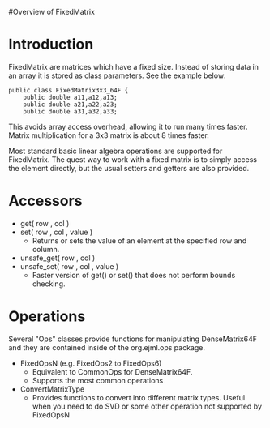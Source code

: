 #Overview of FixedMatrix

# Introduction #

FixedMatrix are matrices which have a fixed size.  Instead of storing data in an array it is stored as class parameters.  See the example below:
```
public class FixedMatrix3x3_64F {
    public double a11,a12,a13;
    public double a21,a22,a23;
    public double a31,a32,a33;
```
This avoids array access overhead, allowing it to run many times faster.  Matrix multiplication for a 3x3 matrix is about 8 times faster.

Most standard basic linear algebra operations are supported for FixedMatrix.  The quest way to work with a fixed matrix is to simply access the element directly, but the usual setters and getters are also provided.

# Accessors #

  * get( row , col )
  * set( row , col , value )
    * Returns or sets the value of an element at the specified row and column.
  * unsafe\_get( row , col )
  * unsafe\_set( row , col , value )
    * Faster version of get() or set() that does not perform bounds checking.

# Operations #

Several "Ops" classes provide functions for manipulating DenseMatrix64F and they are contained inside of the org.ejml.ops package.

  * FixedOpsN (e.g. FixedOps2 to FixedOps6)
    * Equivalent to CommonOps for DenseMatrix64F.
    * Supports the most common operations
  * ConvertMatrixType
    * Provides functions to convert into different matrix types.  Useful when you need to do SVD or some other operation not supported by FixedOpsN